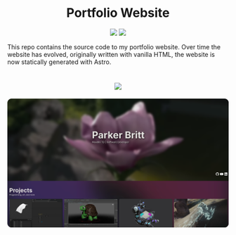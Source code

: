 <h1 align="center">Portfolio Website</h1>
<div align="center">
<a href="https://astro.build/"><img src="https://cards.parkerbritt.com/badge?label=astro&icon=nginx&color=BC52EE"></a>
<a href="https://www.nginx.com/"><img src="https://cards.parkerbritt.com/badge?label=NGINX&icon=nginx&color=009639"></a>
</div>

This repo contains the source code to my portfolio website.
Over time the website has evolved, originally written with vanilla HTML, the website is now statically generated with Astro.

<h1></h1>
<div align="center">
<a href="https://parkerbritt.com"><img src="https://cards.parkerbritt.com/badge?label=parkerbritt.com&color=1572B6"></a>
<br><br>
<a href="https://parkerbritt.com" target="_blank"><img src=screenshots/home_page.png></a>
